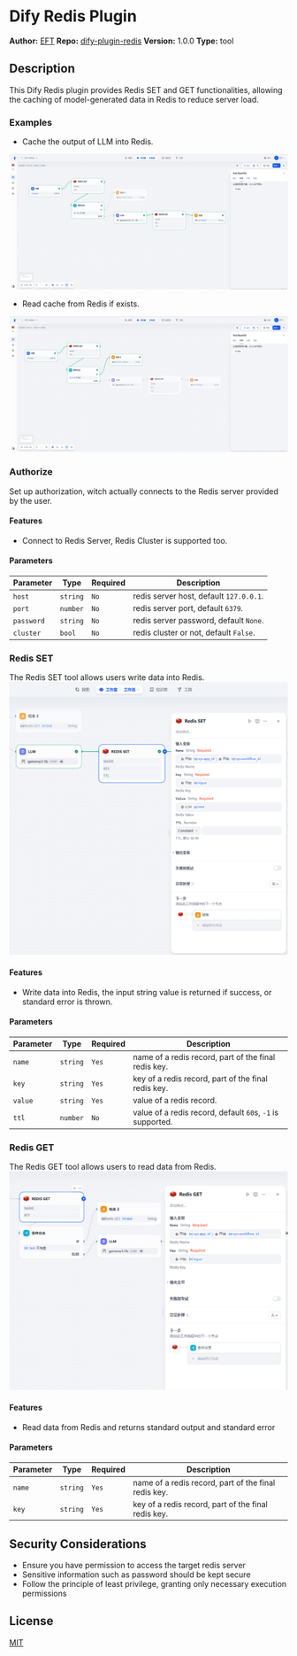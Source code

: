 # Dify Redis Plugin

**Author:** [EFT](https://github.com/ztistic)
**Repo:** [dify-plugin-redis](https://github.com/ztistic/dify-plugin-redis)
**Version:** 1.0.0
**Type:** tool

## Description

This Dify Redis plugin provides Redis SET and GET functionalities,
allowing the caching of model-generated data in Redis to reduce server load.

### Examples

- Cache the output of LLM into Redis.

![Cache the output of LLM](./_assets/example_1.png)

- Read cache from Redis if exists.

![Read cache](./_assets/example_2.png)

### Authorize

Set up authorization, witch actually connects to the Redis server provided by the user.

#### Features

- Connect to Redis Server, Redis Cluster is supported too.

#### Parameters

| Parameter  | Type     | Required | Description                             |
|------------|----------|----------|-----------------------------------------|
| `host`     | `string` | `No`     | redis server host, default `127.0.0.1`. |
| `port`     | `number` | `No`     | redis server port, default `6379`.      |
| `password` | `string` | `No`     | redis server password, default `None`.  |
| `cluster`  | `bool`   | `No`     | redis cluster or not, default `False`.  |

### Redis SET

The Redis SET tool allows users write data into Redis.
![Redis SET example](./_assets/redis_set.png)

#### Features

- Write data into Redis, the input string value is returned if success, or standard error is thrown.

#### Parameters

| Parameter | Type     | Required | Description                                                |
|-----------|----------|----------|------------------------------------------------------------|
| `name`    | `string` | `Yes`    | name of a redis record, part of the final redis key.       |
| `key`     | `string` | `Yes`    | key of a redis record, part of the final redis key.        |
| `value`   | `string` | `Yes`    | value of a redis record.                                   |
| `ttl`     | `number` | `No`     | value of a redis record, default `60`s, `-1` is supported. |

### Redis GET

The Redis GET tool allows users to read data from Redis.
![Redis GET example](./_assets/redis_get.png)

#### Features

- Read data from Redis and returns standard output and standard error

#### Parameters

| Parameter | Type     | Required | Description                                          |
|-----------|----------|----------|------------------------------------------------------|
| `name`    | `string` | `Yes`    | name of a redis record, part of the final redis key. |
| `key`     | `string` | `Yes`    | key of a redis record, part of the final redis key.  |

## Security Considerations

- Ensure you have permission to access the target redis server
- Sensitive information such as password should be kept secure
- Follow the principle of least privilege, granting only necessary execution permissions

## License

[MIT](./LICENSE)



